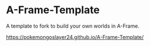 # A-Frame-Template
A template to fork to build your own worlds in A-Frame.

https://pokemongoslayer24.github.io/A-Frame-Template/
